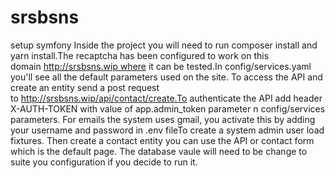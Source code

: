 # srsbsns
setup symfony 
Inside the project you will need to run composer install and  yarn install.The recaptcha has been configured to work on this domain http://srsbsns.wip where it can be tested.In config/services.yaml you'll see all the default parameters used on the site. To access the API and create an entity send a post request to http://srsbsns.wip/api/contact/create.To authenticate the API add header X-AUTH-TOKEN with value of app.admin_token parameter n config/services parameters.
For emails the system uses gmail, you activate this by adding your username and password in .env fileTo create a system admin user load fixtures. Then create a contact entity you can use the API or contact form which is the default page.
The database vaule will need to be change to suite you configuration if you decide to run it.
